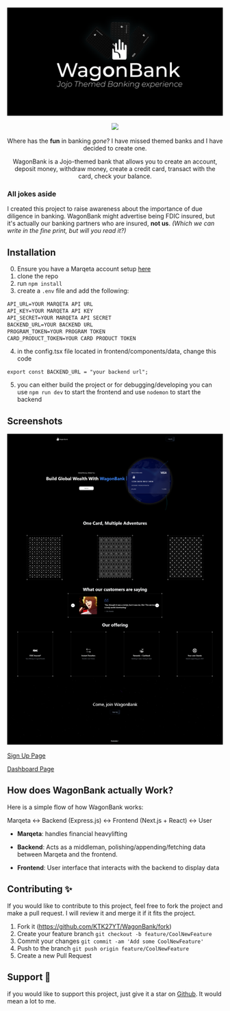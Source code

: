 ![](pictures/banner.png)

<p align="center">
<img src="https://img.shields.io/badge/License-MIT-yellow.svg"></img>
</p>
<p align="center">
Where has the <b>fun</b> in banking <i>gone</i>? I have missed themed banks and I have decided to create one. 
</p>
<p align="center">
WagonBank is a Jojo-themed bank that allows you to create an account, deposit money, withdraw money, create a credit card, transact with the card, check your balance.
</p>

<h3>All jokes aside</h3>

I created this project to raise awareness about the importance of due diligence in banking. WagonBank might advertise being FDIC insured, but it's actually our banking partners who are insured, <b>not us</b>. <i>(Which we can write in the fine print, but will you read it?)</i>


</p>

## Installation
0. Ensure you have a Marqeta account setup [here](https://app.marqeta.com/development)
1. clone the repo
2. run `npm install`
3. create a `.env` file and add the following:
```
API_URL=YOUR MARQETA API URL
API_KEY=YOUR MARQETA API KEY
API_SECRET=YOUR MARQETA API SECRET
BACKEND_URL=YOUR BACKEND URL
PROGRAM_TOKEN=YOUR PROGRAM TOKEN
CARD_PRODUCT_TOKEN=YOUR CARD PRODUCT TOKEN
```
4. in the config.tsx file located in frontend/components/data, change this code
```
export const BACKEND_URL = "your backend url";
```
5. you can either build the project or for debugging/developing you can use `npm run dev` to start the frontend and use `nodemon` to start the backend


## Screenshots

![Home Page](pictures/homepage.png)

[Sign Up Page](pictures/signup_page.png)

[Dashboard Page](pictures/dashboard.png)



## How does WagonBank actually Work?
Here is a simple flow of how WagonBank works:

Marqeta  <->  Backend (Express.js) <->  Frontend (Next.js + React) <-> User

- <b>Marqeta</b>: handles financial heavylifting

- <b>Backend</b>: Acts as a middleman, polishing/appending/fetching data between Marqeta and the frontend.

- <b>Frontend</b>: User interface that interacts with the backend to display data

## Contributing :sparkles:
If you would like to contribute to this project, feel free to fork the project and make a pull request. I will review it and merge it if it fits the project.

1. Fork it (https://github.com/KTK27YT/WagonBank/fork)
2. Create your feature branch ```git checkout -b feature/CoolNewFeature```
3. Commit your changes ```git commit -am 'Add some CoolNewFeature'```
4. Push to the branch ```git push origin feature/CoolNewFeature```
5. Create a new Pull Request


## Support :star2:
if you would like to support this project, just give it a star on [Github](https://github.com/KTK27YT/WagonBank). It would mean a lot to me.